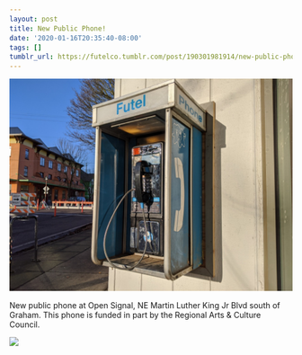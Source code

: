 ```yaml
---
layout: post
title: New Public Phone!
date: '2020-01-16T20:35:40-08:00'
tags: []
tumblr_url: https://futelco.tumblr.com/post/190301981914/new-public-phone-at-open-signal-ne-martin-luther
---
```

 ![](/images/blog/e47bcaba5160771d7292617df8435fea3125b138.jpg)  

New public phone at Open Signal, NE Martin Luther King Jr Blvd south of Graham. This phone is funded in part by the Regional Arts & Culture Council.

![](https://64.media.tumblr.com/ce10aeded9fa936eae94e19e9030cd4d/7b5a0021dbb5682c-27/s540x810/5a38d4daed1ecfe6344637d9691ec8aa4a177d9e.png)
